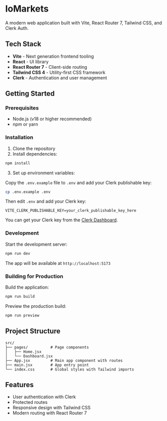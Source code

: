 # IoMarkets

A modern web application built with Vite, React Router 7, Tailwind CSS, and Clerk Auth.

## Tech Stack

- **Vite** - Next generation frontend tooling
- **React** - UI library
- **React Router 7** - Client-side routing
- **Tailwind CSS 4** - Utility-first CSS framework
- **Clerk** - Authentication and user management

## Getting Started

### Prerequisites

- Node.js (v18 or higher recommended)
- npm or yarn

### Installation

1. Clone the repository
2. Install dependencies:

```bash
npm install
```

3. Set up environment variables:

Copy the `.env.example` file to `.env` and add your Clerk publishable key:

```bash
cp .env.example .env
```

Then edit `.env` and add your Clerk key:

```
VITE_CLERK_PUBLISHABLE_KEY=your_clerk_publishable_key_here
```

You can get your Clerk key from the [Clerk Dashboard](https://dashboard.clerk.com/).

### Development

Start the development server:

```bash
npm run dev
```

The app will be available at `http://localhost:5173`

### Building for Production

Build the application:

```bash
npm run build
```

Preview the production build:

```bash
npm run preview
```

## Project Structure

```
src/
├── pages/          # Page components
│   ├── Home.jsx
│   └── Dashboard.jsx
├── App.jsx         # Main app component with routes
├── main.jsx        # App entry point
└── index.css       # Global styles with Tailwind imports
```

## Features

- User authentication with Clerk
- Protected routes
- Responsive design with Tailwind CSS
- Modern routing with React Router 7
